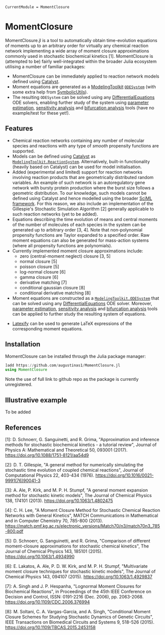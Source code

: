 ```@meta
CurrentModule = MomentClosure
```

# MomentClosure

MomentClosure.jl is a tool to automatically obtain time-evolution equations of moments up to an arbitrary order for virtually any chemical reaction network implementing a wide array of moment closure approximations commonly used in stochastic biochemical kinetics [1]. MomentClosure is (attempted to be) fairly well-integrated within the broader Julia ecosystem utilising a number of familiar packages:
- MomentClosure can be immediately applied to reaction network models defined using [Catalyst](https://github.com/SciML/Catalyst.jl/issues/22).
- Moment equations are generated as a [ModelingToolkit](https://github.com/SciML/ModelingToolkit.jl) [`ODESystem`](https://mtk.sciml.ai/stable/systems/ODESystem/) (with some extra help from [SymbolicUtils](https://github.com/JuliaSymbolics/SymbolicUtils.jl)).
- The resulting `ODESystem` can be solved using any [DifferentialEquations](https://github.com/SciML/DifferentialEquations.jl/) ODE solvers, enabling further study of the system using [parameter estimation](https://diffeq.sciml.ai/stable/analysis/parameter_estimation/), [sensitivity analysis](https://diffeq.sciml.ai/stable/analysis/sensitivity/) and [bifurcation analysis](https://diffeq.sciml.ai/stable/analysis/bifurcation/) tools (have no example/test for these yet!).


## Features
* Chemical reaction networks containing any number of molecular species and reactions with any type of *smooth* propensity functions are supported.
* Models can be defined using [Catalyst](https://github.com/SciML/Catalyst.jl/issues/22) as [`ModelingToolkit.ReactionSystem`](https://catalyst.sciml.ai/dev/api/catalyst_api/#ModelingToolkit.ReactionSystem). Alternatively, built-in functionality (heavily based on Catalyst) can be used for model initialisation.
* Added (experimental and limited) support for reaction networks involving reaction products that are geometrically distributed random variables. An example of such network is an autoregulatory gene network with bursty protein production where the burst size follows a geometric distribution. To our knowledge, such models cannot be defined using Catalyst and hence modelled using the broader [SciML framework](https://github.com/SciML/). For this reason, we also include an implementation of the Gillespie's Stochastic Simulation Algorithm [2] generally applicable to such reaction networks (yet to be added).
* Equations describing the time evolution of means and central moments of the number of molecules of each species in the system can be generated up to arbitrary order [3, 4]. Note that non-polynomial propensity functions are Taylor expanded to a specified order. Raw moment equations can also be generated for mass-action systems (where all propensity functions are polynomials).
* Currently implemented moment closure approximations include:
  - zero (central-moment neglect) closure [3, 5]
  - normal closure [5]
  - poisson closure [5]
  - log-normal closure [6]
  - gamma closure [6]
  - derivative matching [7]
  - conditional gaussian closure [8]
  - conditional derivative matching [8]
* Moment equations are constructed as a [`ModelingToolkit.ODESystem`](https://mtk.sciml.ai/stable/systems/ODESystem/) that can be solved using any [DifferentialEquations](https://github.com/SciML/DifferentialEquations.jl/) ODE solver. Moreover, [parameter estimation](https://diffeq.sciml.ai/stable/analysis/parameter_estimation/), [sensitivity analysis](https://diffeq.sciml.ai/stable/analysis/sensitivity/) and [bifurcation analysis](https://diffeq.sciml.ai/stable/analysis/bifurcation/) tools can be applied to further study the resulting system of equations.
- [Latexify](https://github.com/korsbo/Latexify.jl) can be used to generate LaTeX expressions of the corresponding moment equations.


## Installation
MomentClosure can be installed through the Julia package manager:

```julia
]add https://github.com/augustinas1/MomentClosure.jl
using MomentClosure
```

Note the use of full link to github repo as the package is currently unregistered.

## Illustrative example

To be added

## References

[1]: D. Schnoerr, G. Sanguinetti, and R. Grima, "Approximation and inference methods for stochastic biochemical kinetics - a tutorial review", Journal of Physics A: Mathematical and Theoretical 50, 093001 (2017). https://doi.org/10.1088/1751-8121/aa54d9

[2]: D. T. Gillespie, "A general method for numerically simulating the stochastic time evolution of coupled chemical reactions", Journal of Computational Physics 22, 403-434 (1976). https://doi.org/10.1016/0021-9991(76)90041-3

[3]: A. Ale, P. Kirk, and M. P. H. Stumpf, "A general moment expansion method for stochastic kinetic models", The Journal of Chemical Physics 138, 174101 (2013). https://doi.org/10.1063/1.4802475

[4]: C. H. Lee, "A Moment Closure Method for Stochastic Chemical Reaction Networks with General Kinetics", MATCH Communications in Mathematical and in Computer Chemistry 70, 785-800 (2013). https://match.pmf.kg.ac.rs/electronic_versions/Match70/n3/match70n3_785-800.pdf

[5]: D. Schnoerr, G. Sanguinetti, and R. Grima, "Comparison of different moment-closure approximations for stochastic chemical kinetics", The Journal of Chemical Physics 143, 185101 (2015). https://doi.org/10.1063/1.4934990

[6]: E. Lakatos, A. Ale, P. D. W. Kirk, and M. P. H. Stumpf, "Multivariate moment closure techniques for stochastic kinetic models", The Journal of Chemical Physics 143, 094107 (2015). https://doi.org/10.1063/1.4929837

[7]: A. Singh and J. P. Hespanha, "Lognormal Moment Closures for Biochemical Reactions", in Proceedings of the 45th IEEE Conference on Decision and Control, ISSN: 0191-2216 (Dec. 2006), pp. 2063-2068. https://doi.org/10.1109/CDC.2006.376994

[8]: M. Soltani, C. A. Vargas-Garcia, and A. Singh, "Conditional Moment Closure Schemes for Studying Stochastic Dynamics of Genetic Circuits", IEEE Transactions on Biomedical Circuits and Systems 9, 518-526 (2015). https://doi.org/10.1109/TBCAS.2015.2453158
